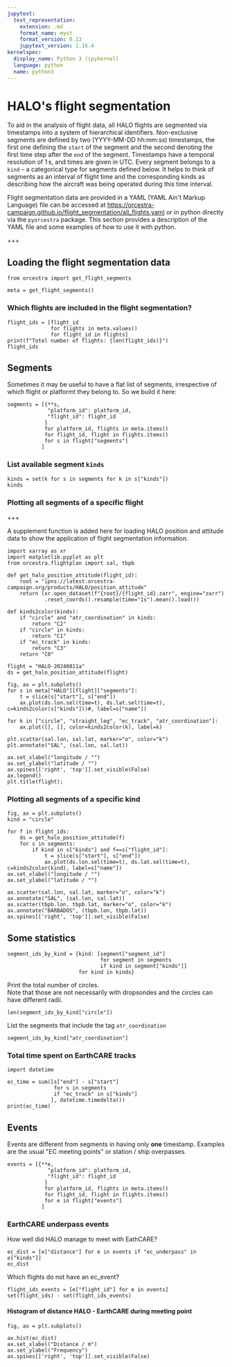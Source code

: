 ```yaml
---
jupytext:
  text_representation:
    extension: .md
    format_name: myst
    format_version: 0.13
    jupytext_version: 1.16.4
kernelspec:
  display_name: Python 3 (ipykernel)
  language: python
  name: python3
---
```


# HALO's flight segmentation
To aid in the analysis of flight data, all HALO flights are segmented via timestamps into a system of hierarchical identifiers. Non-exclusive segments are defined by two (YYYY-MM-DD hh:mm:ss) timestamps, the first one defining the `start` of the segment and the second denoting the first time step after the `end` of the segment. Timestamps have a temporal resolution of 1 s, and times are given in UTC. Every segment belongs to a `kind` – a categorical type for segments defined below. It helps to think of segments as an interval of flight time and the corresponding kinds as describing how the aircraft was being operated during this time interval.

Flight segmentation data are provided in a YAML (YAML Ain't Markup Language) file can be accessed at https://orcestra-campaign.github.io/flight_segmentation/all_flights.yaml or in python directly via the `pyorcestra` package. This section provides a description of the YAML file and some examples of how to use it with python.

+++

## Loading the flight segmentation data

```{code-cell} ipython3
from orcestra import get_flight_segments

meta = get_flight_segments()
```

### Which flights are included in the flight segmentation?

```{code-cell} ipython3
flight_ids = [flight_id
              for flights in meta.values()
              for flight_id in flights]
print(f"Totel number of flights: {len(flight_ids)}")
flight_ids
```

## Segments

Sometimes it may be useful to have a flat list of segments, irrespective of which flight or platformt they belong to. So we build it here:

```{code-cell} ipython3
segments = [{**s,
             "platform_id": platform_id,
             "flight_id": flight_id
            }
            for platform_id, flights in meta.items()
            for flight_id, flight in flights.items()
            for s in flight["segments"]
           ]
```

### List available segment `kinds`

```{code-cell} ipython3
kinds = set(k for s in segments for k in s["kinds"])
kinds
```

### Plotting all segments of a specific flight

+++

A supplement function is added here for loading HALO position and attitude data to show the application of flight segmentation information.

```{code-cell} ipython3
import xarray as xr
import matplotlib.pyplot as plt
from orcestra.flightplan import sal, tbpb

def get_halo_position_attitude(flight_id):
    root = "ipns://latest.orcestra-campaign.org/products/HALO/position_attitude"
    return (xr.open_dataset(f"{root}/{flight_id}.zarr", engine="zarr")
            .reset_coords().resample(time="1s").mean().load())

def kinds2color(kinds):
    if "circle" and "atr_coordination" in kinds:
        return "C2"
    if "circle" in kinds:
        return "C1"
    if "ec_track" in kinds:
        return "C3"
    return "C0"
```

```{code-cell} ipython3
flight = "HALO-20240811a"
ds = get_halo_position_attitude(flight)

fig, ax = plt.subplots()
for s in meta["HALO"][flight]["segments"]:
    t = slice(s["start"], s["end"])
    ax.plot(ds.lon.sel(time=t), ds.lat.sel(time=t), c=kinds2color(s["kinds"]))#, label=s["name"])

for k in ["circle", "straight_leg", "ec_track", "atr_coordination"]:
    ax.plot([], [], color=kinds2color(k), label=k)

plt.scatter(sal.lon, sal.lat, marker="o", color="k")
plt.annotate("SAL", (sal.lon, sal.lat))

ax.set_xlabel("longitude / °")
ax.set_ylabel("latitude / °")
ax.spines[['right', 'top']].set_visible(False)
ax.legend()
plt.title(flight);
```

### Plotting all segments of a specific kind

```{code-cell} ipython3
fig, ax = plt.subplots()
kind = "circle"

for f in flight_ids:
    ds = get_halo_position_attitude(f)
    for s in segments:
        if kind in s["kinds"] and f==s["flight_id"]:
            t = slice(s["start"], s["end"])
            ax.plot(ds.lon.sel(time=t), ds.lat.sel(time=t), c=kinds2color(kind), label=s["name"])
ax.set_xlabel("longitude / °")
ax.set_ylabel("latitude / °")

ax.scatter(sal.lon, sal.lat, marker="o", color="k")
ax.annotate("SAL", (sal.lon, sal.lat))
ax.scatter(tbpb.lon, tbpb.lat, marker="o", color="k")
ax.annotate("BARBADOS", (tbpb.lon, tbpb.lat))
ax.spines[['right', 'top']].set_visible(False)
```

## Some statistics

```{code-cell} ipython3
segment_ids_by_kind = {kind: [segment["segment_id"]
                              for segment in segments
                              if kind in segment["kinds"]]
                       for kind in kinds}
```

Print the total number of circles.  
Note that those are not necessarily with dropsondes and the circles can have different radii.

```{code-cell} ipython3
len(segment_ids_by_kind["circle"])
```

List the segments that include the tag `atr_coordination`

```{code-cell} ipython3
segment_ids_by_kind["atr_coordination"]
```

### Total time spent on EarthCARE tracks

```{code-cell} ipython3
import datetime

ec_time = sum([s["end"] - s["start"]
               for s in segments
               if "ec_track" in s["kinds"]
              ], datetime.timedelta())
print(ec_time)
```

## Events
Events are different from segments in having only **one** timestamp. Examples are the usual "EC meeting points" or station / ship overpasses.

```{code-cell} ipython3
events = [{**e,
             "platform_id": platform_id,
             "flight_id": flight_id
            }
            for platform_id, flights in meta.items()
            for flight_id, flight in flights.items()
            for e in flight["events"]
           ]
```

### EarthCARE underpass events
How well did HALO manage to meet with EathCARE?

```{code-cell} ipython3
ec_dist = [e["distance"] for e in events if "ec_underpass" in e["kinds"]]
ec_dist
```

Which flights do not have an ec_event?

```{code-cell} ipython3
flight_ids_events = [e["flight_id"] for e in events]
set(flight_ids) - set(flight_ids_events)
```

#### Histogram of distance HALO - EarthCARE during meeting point

```{code-cell} ipython3
fig, ax = plt.subplots()

ax.hist(ec_dist)
ax.set_xlabel("Distance / m")
ax.set_ylabel("Frequency")
ax.spines[['right', 'top']].set_visible(False)
```
